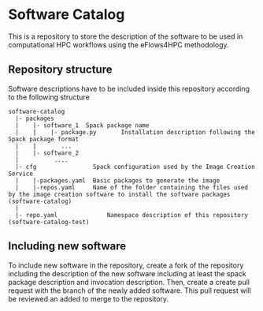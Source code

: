 # Software Catalog

This is a repository to store the description of the software to be used in computational HPC workflows using the eFlows4HPC methodology. 

## Repository structure

Software descriptions have to be included inside this repository according to the following structure

```
software-catalog
  |- packages
  |    |- software_1  Spack package name    
  |    |    |- package.py		Installation description following the Spack package format
  |    |       ...
  |    |- software_2    
  |          ....
  |- cfg				Spack configuration used by the Image Creation Service
  |    |-packages.yaml  Basic packages to generate the image
  |    |-repos.yaml     Name of the folder containing the files used by the image creation software to install the software packages (software-catalog)
  |    
  |- repo.yaml				Namespace description of this repository  (software-catalog-test)

```  

## Including new software

To include new  software in the repository, create a fork of the repository including the description of the new software including at least the spack package description and invocation description. Then, create a create pull request with the branch of the newly added software. This pull request will be reviewed an added to merge to the repository.
